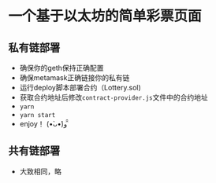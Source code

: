 # 一个基于以太坊的简单彩票页面
## 私有链部署
* 确保你的geth保持正确配置
* 确保metamask正确链接你的私有链
* 运行deploy脚本部署合约（Lottery.sol)
* 获取合约地址后修改`contract-provider.js`文件中的合约地址
* `yarn` 
* `yarn start` 
* enjoy！ (•̀ᴗ•́)و ̑̑ 
## 共有链部署
* 大致相同，略